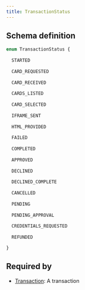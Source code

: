 ```yaml
---
title: TransactionStatus
---
```




## Schema definition
```graphql
enum TransactionStatus {
  
  STARTED
  
  CARD_REQUESTED
  
  CARD_RECEIVED
  
  CARDS_LISTED
  
  CARD_SELECTED
  
  IFRAME_SENT
  
  HTML_PROVIDED
  
  FAILED
  
  COMPLETED
  
  APPROVED
  
  DECLINED
  
  DECLINED_COMPLETE
  
  CANCELLED
  
  PENDING
  
  PENDING_APPROVAL
  
  CREDENTIALS_REQUESTED
  
  REFUNDED

}
```
## Required by
* [Transaction](graphql/schema/transaction.md): A transaction
